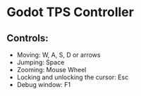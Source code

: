 # Godot TPS Controller

## Controls:
- Moving: W, A, S, D or arrows
- Jumping: Space
- Zooming: Mouse Wheel
- Locking and unlocking the cursor: Esc
- Debug window: F1
